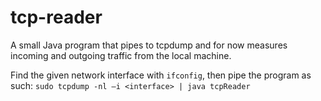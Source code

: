 # tcp-reader

A small Java program that pipes to tcpdump and for now measures incoming and outgoing traffic from the local machine.

Find the given network interface with `ifconfig`, then pipe the program as such: `sudo tcpdump -nl –i <interface> | java tcpReader`
